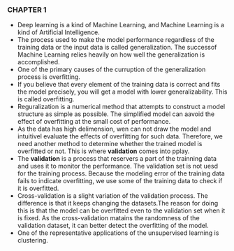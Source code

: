 ### CHAPTER 1
+ Deep learning is a kind of Machine Learning, and Machine Learning is a kind of Artificial Intelligence.
+ The process used to make the model performance regardless of the training data or the input data is called generalization. The successof Machine Learning relies heavily on how well the generalization is accomplished.
+ One of the primary causes of the curruption of the generalization process is overfitting.
+ If you believe that every element of the training data is correct and fits the model precisely, you will get a model with lower generalizability. This is called overfitting.
+ Reguralization is a numerical method that attempts to construct a model structure as simple as possible. The simplified model can aavoid the effect of overfitting at the small cost of performance.
+ As the data has high delimension, wen can not draw the model and intuitivel evaluate the effects  of overfitting for such data. Therefore, we need another method to determine whether the trained model is overfitted or not. This is where **validation** comes into pplay.
+ The **validation** is a process that reservers a part of the trainning data and uses it to monitor the performance. The validation set is not uesd for the training process. Because the modeling error of the training data fails to indicate overfitting, we use some of the training data to check if it is overfitted.
+ Cross-validation is a slight variation of the validation process. The difference is that it keeps changing the datasets.The reason for doing this is that the model can be overfitted even to the validation set when it is fixed. As the cross-validation matains the randomness of the validation dataset, it can better detect the overfitting of the model.
+ One of the representative applications of the unsupervised learning is clustering.
